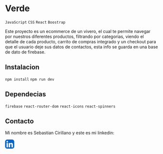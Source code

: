 # Verde

`JavaScript` `CSS` `React` `Boostrap`

Este proyecto es un ecommerce de un vivero, el cual te permite navegar por nuestros diferentes productos, filtrando por categorias, viendo el detalle de cada producto, carrito de compras integrado y un checkout para que el usuario deje sus datos de contactos, esta info se guarda en una base de dato de firebase.

## Instalacion
`npm install`
`npm run dev`

## Dependecias
`firebase`
`react-router-dom`
`react-icons`
`react-spinners`

## Contacto

 Mi nombre es Sebastian Cirillano y este es mi linkedin:

<a href="https://www.linkedin.com/in/sebastian-cirillano-809237149/" target="_blank" style="margin-right: 20px">
  <img src="https://raw.githubusercontent.com/tandpfun/skill-icons/de91fca307a83d75fc5b1f6ce24540454acead41/icons/LinkedIn.svg" alt="LinkedIn Sebastian Cirillano" width="30">
</a>